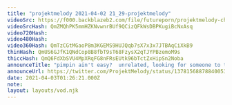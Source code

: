 ```yaml
---
title: "projektmelody 2021-04-02 21_29-projektmelody"
videoSrc: https://f000.backblazeb2.com/file/futureporn/projektmelody-chaturbate-2021-04-03.mp4
videoSrcHash: QmZMQhPK5mmHZKNvwnrBUf9QCizQFkWsDBPKugiBcNxAsq
video720Hash: 
video480Hash: 
video360Hash: QmTzCGtMGaoP8m3KGEMS9HUJQqb7sX7x3x7JTBAqCiXkB9
thinHash: QmUS6GJfK1QNdCop8B8fbT9sT68FzysX2qTJYPBzemoM9s
thiccHash: QmQ6FdXbSVU4MpXRqFG8nFRsEUtk96bTctZxHipSn2Noba
announceTitle: "pimpin ain't easy?  unrelated, looking for someone to think of going live posts because god damn is it hard. Also I'm naked, hi!"
announceUrl: https://twitter.com/ProjektMelody/status/1378156887884005378
date: 2021-04-03T01:26:21.000Z
note: 
layout: layouts/vod.njk
---
```


